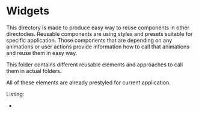 # Widgets

This directory is made to produce easy way to reuse components in other
directodies. Reusable components are using styles and presets suitable for
specific application. Those components that are depending on any animations or
user actions provide information how to call that animations and reuse them in easy way.

This folder contains different reusable elements and approaches to call them in actual folders.

All of these elements are already prestyled for current application.

Listing:

- 